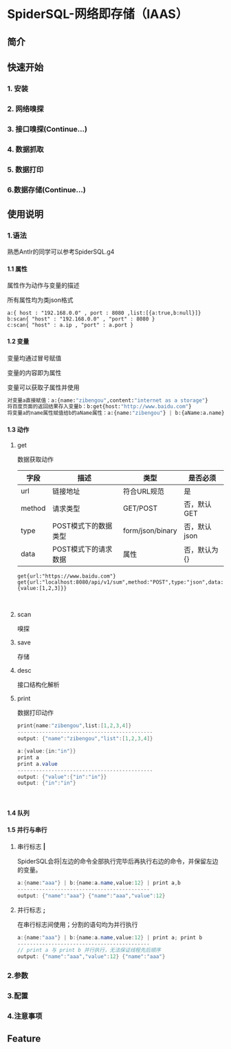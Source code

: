 # SpiderSQL-网络即存储（IAAS）

## 简介

## 快速开始

### 1. 安装

### 2. 网络嗅探

### 3. 接口嗅探(Continue...)

### 4. 数据抓取

### 5. 数据打印

### 6.数据存储(Continue...)



## 使用说明

### 1.语法

熟悉Antlr的同学可以参考SpiderSQL.g4

#### 1.1 属性

属性作为动作与变量的描述

所有属性均为类json格式

```
a:{ host : "192.168.0.0" , port : 8080 ,list:[{a:true,b:null}]}
b:scan{ "host" : "192.168.0.0" , "port" : 8080 }
c:scan{ "host" : a.ip , "port" : a.port }
```



#### 1.2 变量

变量均通过冒号赋值

变量的内容即为属性

变量可以获取子属性并使用

```python
对变量a直接赋值：a:{name:"zibengou",content:"internet as a storage"}
将百度页面的返回结果存入变量b：b:get{host:"http://www.baidu.com"}
将变量a的name属性赋值给b的aName属性：a:{name:"zibengou"} | b:{aName:a.name}
```

#### 1.3 动作

1. get

   数据获取动作

   | 字段     | 描述           | 类型               | 是否必须     |
   | ------ | ------------ | ---------------- | -------- |
   | url    | 链接地址         | 符合URL规范          | 是        |
   | method | 请求类型         | GET/POST         | 否，默认GET  |
   | type   | POST模式下的数据类型 | form/json/binary | 否，默认json |
   | data   | POST模式下的请求数据 | 属性               | 否，默认为{}  |

   ```
   get{url:"https://www.baidu.com"}
   get{url:"localhost:8080/api/v1/sum",method:"POST",type:"json",data:{value:[1,2,3]}}
   ```

   ​

2. scan

   嗅探

3. save

   存储

4. desc

   接口结构化解析

5. print

   数据打印动作

   ```java
   print{name:"zibengou",list:[1,2,3,4]}
   --------------------------------------------
   output: {"name":"zibengou","list":[1,2,3,4]}

   a:{value:{in:"in"}}
   print a 
   print a.value
   --------------------------------------------
   output: {"value":{"in":"in"}}
   output: {"in":"in"}
   ```

   ​

#### 1.4 队列

#### 1.5 并行与串行

1. 串行标志 **|**

   SpiderSQL会将|左边的命令全部执行完毕后再执行右边的命令，并保留左边的变量。

   ```java
   a:{name:"aaa"} | b:{name:a.name,value:12} | print a,b
   -------------------------------------------
   output: {"name":"aaa"} {"name":"aaa","value":12}
   ```

2. 并行标志 **;**

   在串行标志间使用；分割的语句均为并行执行

   ```java
   a:{name:"aaa"} | b:{name:a.name,value:12} | print a; print b
   -------------------------------------------
   // print a 与 print b 并行执行，无法保证线程先后顺序
   output: {"name":"aaa","value":12} {"name":"aaa"} 
   ```

### 2.参数

### 3.配置

### 4.注意事项

## Feature

